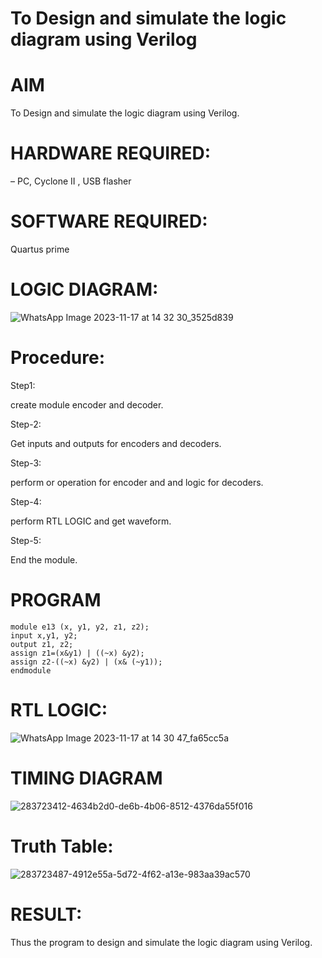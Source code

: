 # To Design and simulate the logic diagram using Verilog
# AIM
To Design and simulate the logic diagram using Verilog.
# HARDWARE REQUIRED:
– PC, Cyclone II , USB flasher
# SOFTWARE REQUIRED:
Quartus prime
# LOGIC DIAGRAM:
![WhatsApp Image 2023-11-17 at 14 32 30_3525d839](https://github.com/AJAYASWIN-M/Simulation-project--Digital-Electronics/assets/118679692/6f4d4104-a6b8-430b-b029-d003905d7a43)

# Procedure:

Step1:

create module encoder and decoder.

Step-2:

Get inputs and outputs for encoders and decoders.

Step-3:

perform or operation for encoder and and logic for decoders.

Step-4:

perform RTL LOGIC and get waveform.

Step-5:

End the module.

# PROGRAM
```
module e13 (x, y1, y2, z1, z2);
input x,y1, y2;
output z1, z2;
assign z1=(x&y1) | ((~x) &y2);
assign z2-((~x) &y2) | (x& (~y1));
endmodule
```
# RTL LOGIC:
![WhatsApp Image 2023-11-17 at 14 30 47_fa65cc5a](https://github.com/AJAYASWIN-M/Simulation-project--Digital-Electronics/assets/118679692/32447461-5985-4b4a-bf17-3f6fd05022fb)

# TIMING DIAGRAM

![283723412-4634b2d0-de6b-4b06-8512-4376da55f016](https://github.com/AJAYASWIN-M/Simulation-project--Digital-Electronics/assets/118679692/5df064ef-dc07-42dd-af0d-e0f618a8e896)

# Truth Table:
![283723487-4912e55a-5d72-4f62-a13e-983aa39ac570](https://github.com/AJAYASWIN-M/Simulation-project--Digital-Electronics/assets/118679692/6976e155-4456-4875-8702-205346a78f48)
# RESULT:

Thus the program to design and simulate the logic diagram using Verilog.

